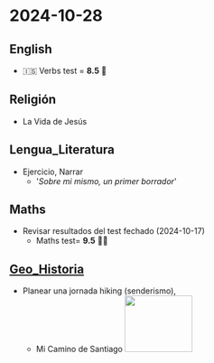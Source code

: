 # 2024-10-28 <!-- markmap: foldAll -->

## English
 - 🇮🇸 Verbs test = **8.5** 🥳

## Religión
 - La Vida de Jesús
 
## Lengua_Literatura
 - Ejercicio, Narrar
   - '*Sobre mi mismo, un primer borrador*' 

## Maths
 - Revisar resultados del test fechado (2024-10-17)
   - Maths test= **9.5** 🎊🎉
## [Geo_Historia](http://my-andrea.github.io/school_subjects/Geo_Historia/2024/October/week_04/2024-10-28/2024-10-28.html)
 - Planear una jornada hiking (senderismo),
   - Mi Camino de Santiago <img src="http://my-andrea.github.io/school_subjects/Geo_Historia/2024/October/week_04/2024-10-28/26_CaminoMadrid.png" width="120" height="100">


